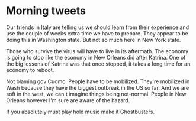 # Morning tweets
Our friends in Italy are telling us we should learn from their experience and use the couple of weeks extra time we have to prepare. They appear to be doing this in Washington state. But not so much here in New York state.

Those who survive the virus will have to live in its aftermath. The economy is going to stop like the economy in New Orleans did after Katrina. One of the big lessons of Katrina was that once stopped, it takes a long time for an economy to reboot.

Not blaming gov Cuomo. People have to be mobilized.  They're mobilized in Wash because they have the biggest outbreak in the US so far. And we are soft in the west, we can't imagine things being not-normal.   People in New Orleans however I'm sure are aware of the hazard.

If you absolutely must play hold music make it Ghostbusters.

